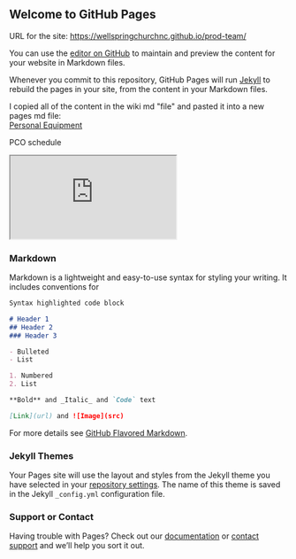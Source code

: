 ## Welcome to GitHub Pages

URL for the site:  https://wellspringchurchnc.github.io/prod-team/

You can use the [editor on GitHub](https://github.com/WellspringChurchNC/prod-team/edit/master/README.md) to maintain and preview the content for your website in Markdown files.

Whenever you commit to this repository, GitHub Pages will run [Jekyll](https://jekyllrb.com/) to rebuild the pages in your site, from the content in your Markdown files.

I copied all of the content in the wiki md "file" and pasted it into a new pages md file:<br>
[Personal Equipment](Personal-Equipment)

PCO schedule
<iframe src="https://services.planningcenteronline.com/service_types/472132/plans/after/20180922/public"></iframe>


### Markdown

Markdown is a lightweight and easy-to-use syntax for styling your writing. It includes conventions for

```markdown
Syntax highlighted code block

# Header 1
## Header 2
### Header 3

- Bulleted
- List

1. Numbered
2. List

**Bold** and _Italic_ and `Code` text

[Link](url) and ![Image](src)
```

For more details see [GitHub Flavored Markdown](https://guides.github.com/features/mastering-markdown/).

### Jekyll Themes

Your Pages site will use the layout and styles from the Jekyll theme you have selected in your [repository settings](https://github.com/WellspringChurchNC/prod-team/settings). The name of this theme is saved in the Jekyll `_config.yml` configuration file.

### Support or Contact

Having trouble with Pages? Check out our [documentation](https://help.github.com/categories/github-pages-basics/) or [contact support](https://github.com/contact) and we’ll help you sort it out.
